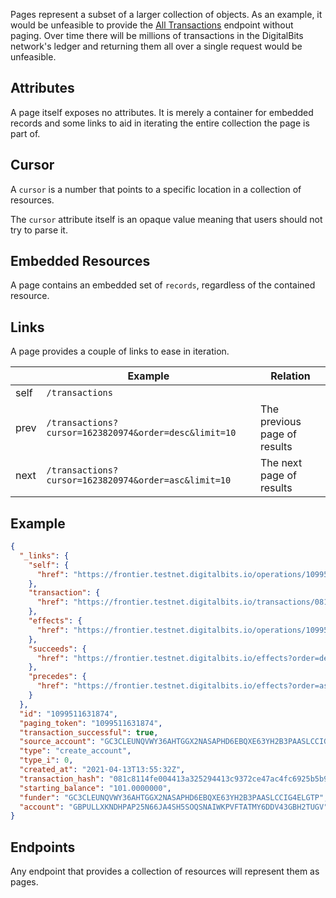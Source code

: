 Pages represent a subset of a larger collection of objects.
As an example, it would be unfeasible to provide the
[All Transactions](https://developers.digitalbits.io/reference/go/services/frontier/internal/docs/reference/endpoints/transactions-all) endpoint without paging.  Over time there
will be millions of transactions in the DigitalBits network's ledger and returning
them all over a single request would be unfeasible.

## Attributes

A page itself exposes no attributes.  It is merely a container for embedded
records and some links to aid in iterating the entire collection the page is
part of.

## Cursor
A `cursor` is a number that points to a specific location in a collection of resources.

The `cursor` attribute itself is an opaque value meaning that users should not try to parse it.

## Embedded Resources

A page contains an embedded set of `records`, regardless of the contained resource.

## Links

A page provides a couple of links to ease in iteration.

|      |                        Example                         |           Relation           |
| ---- | ------------------------------------------------------ | ---------------------------- |
| self | `/transactions`                                        |                              |
| prev | `/transactions?cursor=1623820974&order=desc&limit=10` | The previous page of results |
| next | `/transactions?cursor=1623820974&order=asc&limit=10`  | The next page of results     |

## Example

```json
{
  "_links": {
    "self": {
      "href": "https://frontier.testnet.digitalbits.io/operations/1099511631874"
    },
    "transaction": {
      "href": "https://frontier.testnet.digitalbits.io/transactions/081c8114fe004413a325294413c9372ce47ac4fc6925b5b994d80f854e0bddf9"
    },
    "effects": {
      "href": "https://frontier.testnet.digitalbits.io/operations/1099511631874/effects"
    },
    "succeeds": {
      "href": "https://frontier.testnet.digitalbits.io/effects?order=desc&cursor=1099511631874"
    },
    "precedes": {
      "href": "https://frontier.testnet.digitalbits.io/effects?order=asc&cursor=1099511631874"
    }
  },
  "id": "1099511631874",
  "paging_token": "1099511631874",
  "transaction_successful": true,
  "source_account": "GC3CLEUNQVWY36AHTGGX2NASAPHD6EBQXE63YH2B3PAASLCCIG4ELGTP",
  "type": "create_account",
  "type_i": 0,
  "created_at": "2021-04-13T13:55:32Z",
  "transaction_hash": "081c8114fe004413a325294413c9372ce47ac4fc6925b5b994d80f854e0bddf9",
  "starting_balance": "101.0000000",
  "funder": "GC3CLEUNQVWY36AHTGGX2NASAPHD6EBQXE63YH2B3PAASLCCIG4ELGTP",
  "account": "GBPULLXKNDHPAP25N66JA4SH5SOQSNAIWKPVFTATMY6DDV43GBH2TUGV"
}


```

## Endpoints

Any endpoint that provides a collection of resources will represent them as pages.

